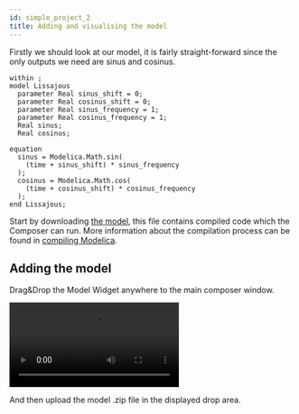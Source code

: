 ```yaml
---
id: simple_project_2
title: Adding and visualising the model
---
```


Firstly we should look at our model, it is fairly straight-forward since the only outputs we need are sinus
and cosinus.

```
within ;
model Lissajous
  parameter Real sinus_shift = 0;
  parameter Real cosinus_shift = 0;  
  parameter Real sinus_frequency = 1;
  parameter Real cosinus_frequency = 1;
  Real sinus;
  Real cosinus;

equation
  sinus = Modelica.Math.sin(
    (time + sinus_shift) * sinus_frequency
  );
  cosinus = Modelica.Math.cos(
    (time + cosinus_shift) * cosinus_frequency
  );
end Lissajous;
```

Start by downloading [the model](examples/simple_project/Lissajous.zip), this file contains compiled code which the Composer can run. More information about the compilation process can be found in [compiling Modelica](mo_compilation/).

## Adding the model

Drag&Drop the Model Widget anywhere to the main composer window.

<video loop controls><source src="img/simple_project/dndmodel.webm" type="video/webm"></video>

And then upload the model .zip file in the displayed drop area.
